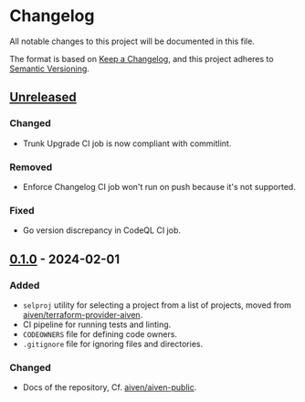 # Changelog

All notable changes to this project will be documented in this file.

The format is based on [Keep a Changelog](https://keepachangelog.com/en/1.0.0/), and this project adheres
to [Semantic Versioning](https://semver.org/spec/v2.0.0.html).

## [Unreleased]

<!-- ### Added -->

### Changed

- Trunk Upgrade CI job is now compliant with commitlint.

<!-- ### Deprecated -->

### Removed

- Enforce Changelog CI job won't run on push because it's not supported.

### Fixed

- Go version discrepancy in CodeQL CI job.

<!-- ### Security -->

## [0.1.0] - 2024-02-01

### Added

- `selproj` utility for selecting a project from a list of projects, moved from
  [aiven/terraform-provider-aiven](https://github.com/aiven/terraform-provider-aiven).
- CI pipeline for running tests and linting.
- `CODEOWNERS` file for defining code owners.
- `.gitignore` file for ignoring files and directories.

### Changed

- Docs of the repository, Cf. [aiven/aiven-public](https://github.com/aiven/aiven-public).

[unreleased]: https://github.com/aiven/go-utils/compare/v0.1.0...HEAD
[0.1.0]: https://github.com/aiven/go-utils/releases/tag/v0.1.0
